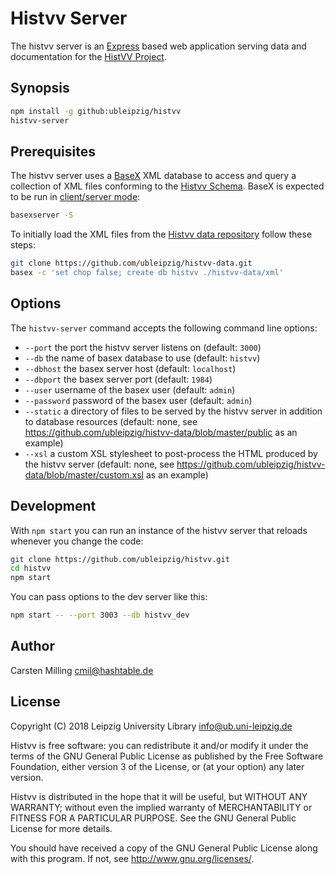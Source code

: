 # Histvv Server

The histvv server is an [Express](http://expressjs.com) based web application
serving data and documentation for the [HistVV
Project](http://histvv.uni-leipzig.de).

## Synopsis

```bash
npm install -g github:ubleipzig/histvv
histvv-server
```

## Prerequisites

The histvv server uses a [BaseX](http://basex.org) XML database to access and
query a collection of XML files conforming to the [Histvv
Schema](https://github.com/ubleipzig/histvv-schema). BaseX is expected to be run
in [client/server mode](http://docs.basex.org/wiki/Startup#Client.2FServer):

```bash
basexserver -S
```

To initially load the XML files from the [Histvv data
repository](https://github.com/ubleipzig/histvv-data) follow these steps:

```bash
git clone https://github.com/ubleipzig/histvv-data.git
basex -c 'set chop false; create db histvv ./histvv-data/xml'
```

## Options

The `histvv-server` command  accepts the following command line options:

* `--port` the port the histvv server listens on (default: `3000`)
* `--db` the name of basex database to use (default: `histvv`)
* `--dbhost` the basex server host (default: `localhost`)
* `--dbport` the basex server port (default: `1984`)
* `--user` username of the basex user (default: `admin`)
* `--password` password of the basex user (default: `admin`)
* `--static` a directory of files to be served by the histvv server in addition
  to database resources (default: none, see
  https://github.com/ubleipzig/histvv-data/blob/master/public as an example)
* `--xsl` a custom XSL stylesheet to post-process the HTML produced by the
  histvv server (default: none, see
  https://github.com/ubleipzig/histvv-data/blob/master/custom.xsl as an example)

## Development

With `npm start` you can run an instance of the histvv server that reloads
whenever you change the code:

```bash
git clone https://github.com/ubleipzig/histvv.git
cd histvv
npm start
```

You can pass options to the dev server like this:

```bash
npm start -- --port 3003 --db histvv_dev
```

## Author

Carsten Milling <cmil@hashtable.de>

## License

Copyright (C) 2018 Leipzig University Library <info@ub.uni-leipzig.de>

Histvv is free software: you can redistribute it and/or modify it under the
terms of the GNU General Public License as published by the Free Software
Foundation, either version 3 of the License, or (at your option) any later
version.

Histvv is distributed in the hope that it will be useful, but WITHOUT ANY
WARRANTY; without even the implied warranty of MERCHANTABILITY or FITNESS FOR A
PARTICULAR PURPOSE.  See the GNU General Public License for more details.

You should have received a copy of the GNU General Public License along with
this program.  If not, see <http://www.gnu.org/licenses/>.
